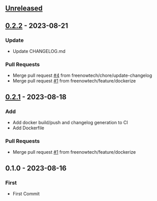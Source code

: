 <a name="unreleased"></a>
## [Unreleased]


<a name="0.2.2"></a>
## [0.2.2] - 2023-08-21
### Update
- Update CHANGELOG.md

### Pull Requests
- Merge pull request [#4](https://github.com/freenowtech/tableau-prometheus-exporter/issues/4) from freenowtech/chore/update-changelog
- Merge pull request [#1](https://github.com/freenowtech/tableau-prometheus-exporter/issues/1) from freenowtech/feature/dockerize


<a name="0.2.1"></a>
## [0.2.1] - 2023-08-18
### Add
- Add docker build/push and changelog generation to CI
- Add Dockerfile

### Pull Requests
- Merge pull request [#1](https://github.com/freenowtech/tableau-prometheus-exporter/issues/1) from freenowtech/feature/dockerize


<a name="0.1.0"></a>
## 0.1.0 - 2023-08-16
### First
- First Commit


[Unreleased]: https://github.com/freenowtech/tableau-prometheus-exporter/compare/0.2.2...HEAD
[0.2.2]: https://github.com/freenowtech/tableau-prometheus-exporter/compare/0.2.1...0.2.2
[0.2.1]: https://github.com/freenowtech/tableau-prometheus-exporter/compare/0.1.0...0.2.1
